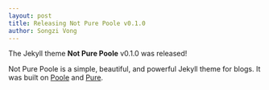 ```yaml
---
layout: post
title: Releasing Not Pure Poole v0.1.0
author: Songzi Vong
---
```


The Jekyll theme **Not Pure Poole** v0.1.0 was released!

Not Pure Poole is a simple, beautiful, and powerful Jekyll theme for blogs. It was built on [Poole](https://github.com/poole/poole) and [Pure](https://purecss.io/).

